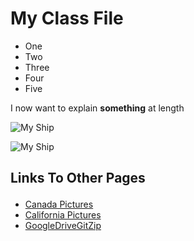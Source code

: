 # My Class File

- One
- Two
- Three
- Four
- Five

I now want to explain **something** at length


![My Ship](/images/ship.jpg)

<img class= "twenty-five-percent" src="/images/ship.jpg" alt ="My Ship">

<br>


## <p class="text-danger"> Links To Other Pages</p>

* [Canada Pictures](canada.html)
* [California Pictures](california.html)
* [GoogleDriveGitZip](GoogleDriveGitZip.html)

